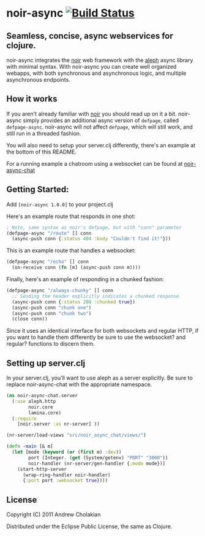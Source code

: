 # noir-async [![Build Status](https://secure.travis-ci.org/andrewvc/noir-async.png?branch=master)](http://travis-ci.org/andrewvc/noir-async)

## Seamless, concise, async webservices for clojure.

noir-async integrates the [noir](https://github.com/ibdknox/noir) web framework with the [aleph](https://github.com/ztellman/aleph) async library with minimal syntax. With noir-async you can create well organized webapps, with both synchronous and asynchronous logic, and multiple asynchronous endpoints.

## How it works

If you aren't already familiar with [noir](https://github.com/ibdknox/noir) you should read up on it a bit. noir-async simply provides an additional async version of `defpage`, called `defpage-async`. noir-async will not affect `defpage`, which will still work, and still run in a threaded fashion.

You will also need to setup your server.clj differently, there's an example at the bottom of this README.

For a running example a chatroom using a websocket can be found at [noir-async-chat](https://github.com/andrewvc/noir-async-chat)

##  Getting Started:

Add `[noir-async 1.0.0]` to your project.clj

Here's an example route that responds in one shot:

```clojure
; Note, same syntax as noir's defpage, but with "conn" parameter
(defpage-async "/route" [] conn
  (async-push conn {:status 404 :body "Couldn't find it!"}))
```

This is an example route that handles a websocket:

```clojure
(defpage-async "/echo" [] conn
  (on-receive conn (fn [m] (async-push conn m))))
```

Finally, here's an example of responding in a chunked fashion:

```clojure
(defpage-async "/always-chunky" [] conn
  ;; Sending the header explicitly indicates a chunked response
  (async-push conn {:status 200 :chunked true})
  (async-push conn "chunk one")
  (async-push conn "chunk two")
  (close conn))
```

Since it uses an identical interface for both websockets
and regular HTTP, if you want to handle them differently be
sure to use the websocket? and regular? functions to discern them.

## Setting up server.clj

In your server.clj, you'll want to use aleph as a server explicitly.
Be sure to replace noir-async-chat with the appropriate namespace.

```clojure
(ns noir-async-chat.server
  (:use aleph.http
        noir.core
        lamina.core)
  (:require
    [noir.server :as nr-server] ))

(nr-server/load-views "src/noir_async_chat/views/")

(defn -main [& m]
  (let [mode (keyword (or (first m) :dev))
        port (Integer. (get (System/getenv) "PORT" "3000"))
        noir-handler (nr-server/gen-handler {:mode mode})]
    (start-http-server
      (wrap-ring-handler noir-handler)
      {:port port :websocket true})))
```

## License

Copyright (C) 2011 Andrew Cholakian

Distributed under the Eclipse Public License, the same as Clojure.


